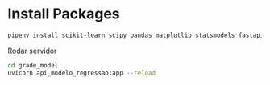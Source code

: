 # Install Packages

```bash
pipenv install scikit-learn scipy pandas matplotlib statsmodels fastapi uvicorn pydantic pingouin seaborn ipykernel
```

Rodar servidor
```bash
cd grade_model
uvicorn api_modelo_regressao:app --reload
```